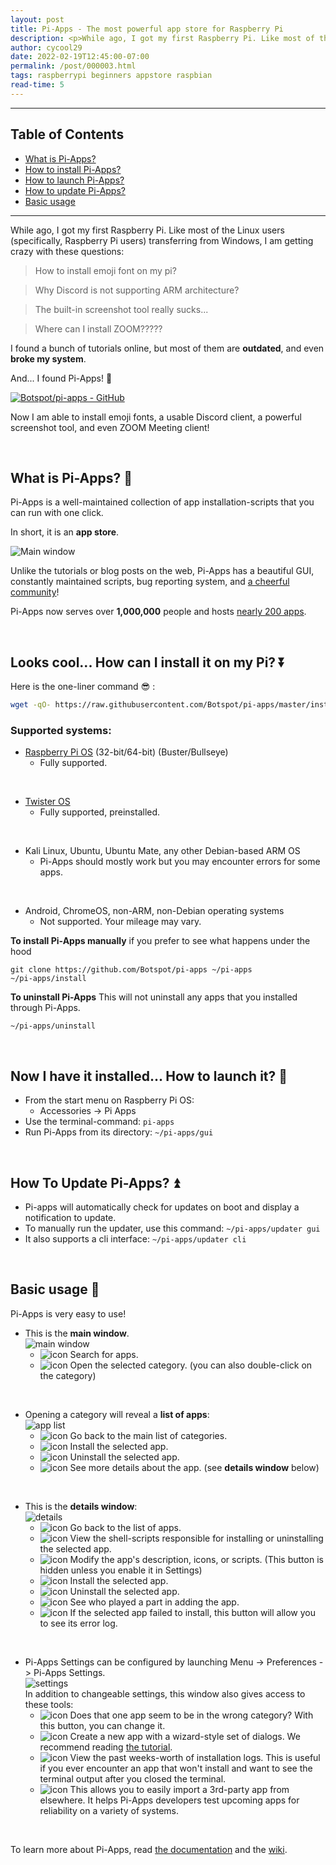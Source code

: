 ```yaml
---
layout: post
title: Pi-Apps - The most powerful app store for Raspberry Pi
description: <p>While ago, I got my first Raspberry Pi. Like most of the Linux users (specifically, Raspberry Pi users) transferring from Windows, I am getting crazy with these questions:</p> <blockquote> <p>How to install emoji font on my pi?</p> </blockquote> <blockquote> <p>Why Discord is not supporting ARM architecture?</p> </blockquote> <blockquote> <p>The built-in screenshot tool really sucks…</p> </blockquote> <blockquote> <p>Where can I install ZOOM?????</p> </blockquote> <p>I found a bunch of tutorials online, but most of them are <strong>outdated</strong>, and even <strong>broke my system</strong>.</p> <p>And… I found <strong>Pi-Apps</strong>! 🤩</p>
author: cycool29
date: 2022-02-19T12:45:00-07:00
permalink: /post/000003.html
tags: raspberrypi beginners appstore raspbian
read-time: 5
---
```


______

## Table of Contents


- [What is Pi-Apps?](#what-is-pi-apps)
- [How to install Pi-Apps?](#how-to-install)
- [How to launch Pi-Apps?](#how-to-launch)
- [How to update Pi-Apps?](#how-to-update)
- [Basic usage](#basic-usage)

______


While ago, I got my first Raspberry Pi. Like most of the Linux users (specifically, Raspberry Pi users) transferring from Windows, I am getting crazy with these questions:

> How to install emoji font on my pi?

> Why Discord is not supporting ARM architecture?

> The built-in screenshot tool really sucks... 

> Where can I install ZOOM?????

I found a bunch of tutorials online, but most of them are **outdated**, and even **broke my system**.

And... I found Pi-Apps! 🤩

[![Botspot/pi-apps - GitHub](https://gh-card.dev/repos/Botspot/pi-apps.svg)](https://github.com/Botspot/pi-apps)

Now I am able to install emoji fonts, a usable Discord client, a powerful screenshot tool, and even ZOOM Meeting client!

<br>
<h2><span id="what-is-pi-apps">What is Pi-Apps? 🤔</span></h2>

Pi-Apps is a well-maintained collection of app installation-scripts that you can run with one click. 

In short, it is an **app store**.

![Main window](https://dev-to-uploads.s3.amazonaws.com/uploads/articles/9pabl9zu2vxpnetg85ow.png)
 

Unlike the tutorials or blog posts on the web, Pi-Apps has a beautiful GUI, constantly maintained scripts, bug reporting system, and [a cheerful community](https://discord.gg/RXSTvaUvuu)! 

Pi-Apps now serves over **1,000,000** people and hosts [nearly 200 apps](https://github.com/Botspot/pi-apps/wiki/Apps-List).

<br>
<h2><span id="how-to-install">Looks cool... How can I install it on my Pi? ⏬</span></h2>

Here is the one-liner command 😎 :

```bash
wget -qO- https://raw.githubusercontent.com/Botspot/pi-apps/master/install | bash
```

### Supported systems:

- [Raspberry Pi OS](https://www.raspberrypi.com/software/operating-systems/) (32-bit/64-bit) (Buster/Bullseye)
   - Fully supported.    
<br>

- [Twister OS](https://twisteros.com/download.html)
   - Fully supported, preinstalled.    
<br>

- Kali Linux, Ubuntu, Ubuntu Mate, any other Debian-based ARM OS
   - Pi-Apps should mostly work but you may encounter errors for some apps.    
<br>

- Android, ChromeOS, non-ARM, non-Debian operating systems
   - Not supported. Your mileage may vary.    

**To install Pi-Apps manually** if you prefer to see what happens under the hood
 
```
git clone https://github.com/Botspot/pi-apps ~/pi-apps
~/pi-apps/install
```
**To uninstall Pi-Apps**
This will not uninstall any apps that you installed through Pi-Apps.

```
~/pi-apps/uninstall
```
<br>
<h2><span id="how-to-launch">Now I have it installed... How to launch it? 🤟</span></h2>

- From the start menu on Raspberry Pi OS:
   - Accessories -> Pi Apps
- Use the terminal-command: `pi-apps`
- Run Pi-Apps from its directory: `~/pi-apps/gui`

<br>
<h2><span id="how-to-update">How To Update Pi-Apps? ⏫</span></h2>

- Pi-apps will automatically check for updates on boot and display a notification to update.
- To manually run the updater, use this command: `~/pi-apps/updater gui`
- It also supports a cli interface: `~/pi-apps/updater cli`

<br>
<h2><span id="basic-usage">Basic usage 🔧</span></h2>

Pi-Apps is very easy to use!  
- This is the **main window**.  
![main window](https://github.com/Botspot/pi-apps/raw/master/icons/screenshots/main%20window.png?raw=true)  
  - ![icon](https://github.com/Botspot/pi-apps/raw/master/icons/screenshots/buttons/search.png?raw=true) Search for apps.
  - ![icon](https://github.com/Botspot/pi-apps/raw/master/icons/screenshots/buttons/info.png?raw=true) Open the selected category. (you can also double-click on the category)

<br>

- Opening a category will reveal a **list of apps**:  
![app list](https://github.com/Botspot/pi-apps/raw/master/icons/screenshots/app%20list.png?raw=true)  
  - ![icon](https://github.com/Botspot/pi-apps/raw/master/icons/screenshots/buttons/back.png?raw=true) Go back to the main list of categories.
  - ![icon](https://github.com/Botspot/pi-apps/raw/master/icons/screenshots/buttons/install.png?raw=true) Install the selected app.
  - ![icon](https://github.com/Botspot/pi-apps/raw/master/icons/screenshots/buttons/uninstall.png?raw=true) Uninstall the selected app.
  - ![icon](https://github.com/Botspot/pi-apps/raw/master/icons/screenshots/buttons/info.png?raw=true) See more details about the app. (see **details window** below)

<br>

- This is the **details window**:  
![details](https://github.com/Botspot/pi-apps/raw/master/icons/screenshots/details%20window.png?raw=true)  
  - ![icon](https://github.com/Botspot/pi-apps/raw/master/icons/screenshots/buttons/back2.png?raw=true) Go back to the list of apps.
  - ![icon](https://github.com/Botspot/pi-apps/raw/master/icons/screenshots/buttons/scripts.png?raw=true) View the shell-scripts responsible for installing or uninstalling the selected app.
  - ![icon](https://github.com/Botspot/pi-apps/raw/master/icons/screenshots/buttons/edit.png?raw=true) Modify the app's description, icons, or scripts. (This button is hidden unless you enable it in Settings)
  - ![icon](https://github.com/Botspot/pi-apps/raw/master/icons/screenshots/buttons/install.png?raw=true) Install the selected app.
  - ![icon](https://github.com/Botspot/pi-apps/raw/master/icons/screenshots/buttons/uninstall.png?raw=true) Uninstall the selected app.
  - ![icon](https://github.com/Botspot/pi-apps/raw/master/icons/screenshots/buttons/credits.png?raw=true) See who played a part in adding the app.
  - ![icon](https://github.com/Botspot/pi-apps/raw/master/icons/screenshots/buttons/errors.png?raw=true) If the selected app failed to install, this button will allow you to see its error log.

<br>


- Pi-Apps Settings can be configured by launching Menu -> Preferences -> Pi-Apps Settings.  
![settings](https://github.com/Botspot/pi-apps/raw/master/icons/screenshots/settings.png?raw=true)  
In addition to changeable settings, this window also gives access to these tools:
  - ![icon](https://github.com/Botspot/pi-apps/raw/master/icons/screenshots/buttons/categories.png?raw=true) Does that one app seem to be in the wrong category? With this button, you can change it.
  - ![icon](https://github.com/Botspot/pi-apps/raw/master/icons/screenshots/buttons/new%20app.png?raw=true) Create a new app with a wizard-style set of dialogs. We recommend reading [the tutorial](https://github.com/Botspot/pi-apps/wiki/Creating-an-app).
  - ![icon](https://github.com/Botspot/pi-apps/raw/master/icons/screenshots/buttons/log%20files.png?raw=true) View the past weeks-worth of installation logs. This is useful if you ever encounter an app that won't install and want to see the terminal output after you closed the terminal.
  - ![icon](https://github.com/Botspot/pi-apps/raw/master/icons/screenshots/buttons/import%20app.png?raw=true) This allows you to easily import a 3rd-party app from elsewhere. It helps Pi-Apps developers test upcoming apps for reliability on a variety of systems.

<br>

To learn more about Pi-Apps, read [the documentation](https://github.com/Botspot/pi-apps/blob/master/DOCUMENTATION.md) and the [wiki](https://github.com/Botspot/pi-apps/wiki).







